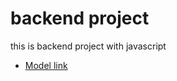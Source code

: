 # backend project

this is backend project with javascript

- [Model link](https://app.eraser.io/workspace/YtPqZ1VogxGy1jzIDkzj)
